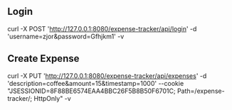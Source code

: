 ## Login ##

curl -X POST 'http://127.0.0.1:8080/expense-tracker/api/login' -d 'username=zjor&password=Gfhjkm1' -v

## Create Expense ##

curl -X PUT 'http://127.0.0.1:8080/expense-tracker/api/expenses' -d 'description=coffee&amount=15&timestamp=1000' --cookie "JSESSIONID=8F88BE6574EAA4BBC26F5B8B50F6701C; Path=/expense-tracker/; HttpOnly" -v